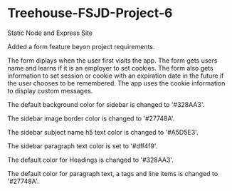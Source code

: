 # Treehouse-FSJD-Project-6
Static Node and Express Site

Added a form feature beyon project requirements. 

  The form diplays when the user first visits the app. The form gets users name and learns if it is an employer to set cookies. The form also gets information to set       session or cookie with an expiration date in the future if the user chooses to be remembered. The app uses the cookie information to display custom messages.
  
The default background color for sidebar is changed to '#328AA3'.

The sidebar image border color is changed to '#27748A'.

The sidebar subject name h5 text color is changed to '#A5D5E3'.

The sidebar paragraph text color is set to '#dff4f9'.
  
The default color for Headings is changed to '#328AA3'.  
  
The default color for paragraph text, a tags and line items is changed to '#27748A'.


